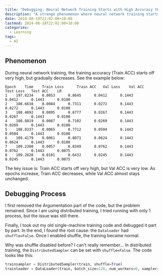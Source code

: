 ```yaml
---
title: "Debugging: Neural Network Training Starts with High Accuracy then Decreases"
description: "A strange phenomenon where neural network training starts with high accuracy and gradually decreases. The root cause: not setting shuffle=True."
date: 2024-08-18T22:02:00+10:00
lastmod: 2024-08-18T22:02:00+10:00
categories:
  - Learning
tags:
  - AI
---
```


## Phenomenon

During neural network training, the training accuracy (Train ACC) starts off very high, but gradually decreases. See the example below:

```text
Epoch 	 Time 	 Train Loss 	 Train ACC 	 Val Loss 	 Val ACC 	 Test Loss 	 Test ACC 	 LR
1	 197.8234 	 0.0053 	 0.8645 	 0.0412 	 0.1443 	 0.0412 	 0.1443 	 0.0100
2	 108.6638 	 0.0084 	 0.7311 	 0.0272 	 0.1443 	 0.0272 	 0.1443 	 0.0100
3	 108.4892 	 0.0095 	 0.6777 	 0.0267 	 0.1443 	 0.0267 	 0.1443 	 0.0100
4	 108.8819 	 0.0087 	 0.7102 	 0.0269 	 0.1443 	 0.0269 	 0.1443 	 0.0100
5	 108.8337 	 0.0065 	 0.7712 	 0.0504 	 0.1443 	 0.0504 	 0.1443 	 0.0100
6	 109.4179 	 0.0061 	 0.8071 	 0.0624 	 0.1443 	 0.0624 	 0.1443 	 0.0100
7	 109.2300 	 0.0057 	 0.8349 	 0.0762 	 0.1443 	 0.0762 	 0.1443 	 0.0075
8	 109.2820 	 0.0101 	 0.6432 	 0.0245 	 0.1443 	 0.0245 	 0.1443 	 0.0075
````

The key issue is: Train ACC starts off very high, but Val ACC is very low. As epochs increase, Train ACC decreases, while Val ACC almost stays unchanged.

## Debugging Process

I first removed the Argumentation part of the code, but the problem remained.
Since I am using distributed training, I tried running with only 1 process, but the issue was still there.

Finally, I took out my old single-machine training code and debugged it part by part. In the end, I found the root cause: the `Dataloader` had `shuffle=False`. Once I enabled shuffle, the training became normal.

Why was shuffle disabled before? I can't really remember... In distributed training, the `DistributedSampler` can be set with `shuffle=False`. The code looks like this:

```python
trainsampler = DistributedSampler(train, shuffle=True)
trainloader = DataLoader(train, batch_size=128, num_workers=6, sampler=trainsampler)
```